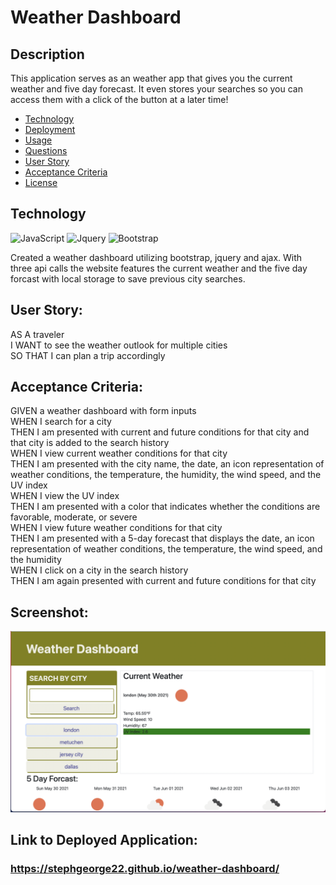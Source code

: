 # Weather Dashboard

## Description
This application serves as an weather app that gives you the current weather and five day forecast. It even stores your searches so you can access them with a click of the button at a later time!

* [Technology](#technology)
* [Deployment](#deployment)
* [Usage](#usage)
* [Questions](#questions)
* [User Story](#user)
* [Acceptance Criteria](#acceptance)
* [License](#license)

## Technology
![JavaScript](https://img.shields.io/badge/javascript-%23323330.svg?style=for-the-badge&logo=javascript&logoColor=%23F7DF1E)
![Jquery](https://img.shields.io/badge/jQuery-0769AD?style=for-the-badge&logo=jquery&logoColor=white)
![Bootstrap](https://img.shields.io/badge/bootstrap-%23563D7C.svg?style=for-the-badge&logo=bootstrap&logoColor=white)

Created a weather dashboard utilizing bootstrap, jquery and ajax. With three api calls the website features the current weather and the five day forcast with local storage to save previous city searches.

## User Story:
AS A traveler <br />
I WANT to see the weather outlook for multiple cities <br />
SO THAT I can plan a trip accordingly <br />

## Acceptance Criteria:
GIVEN a weather dashboard with form inputs <br />
WHEN I search for a city <br />
THEN I am presented with current and future conditions for that city and that city is added to the search history <br />
WHEN I view current weather conditions for that city <br />
THEN I am presented with the city name, the date, an icon representation of weather conditions, the temperature, the humidity, the wind speed, and the UV index <br />
WHEN I view the UV index <br />
THEN I am presented with a color that indicates whether the conditions are favorable, moderate, or severe <br />
WHEN I view future weather conditions for that city <br />
THEN I am presented with a 5-day forecast that displays the date, an icon representation of weather conditions, the temperature, the wind speed, and the humidity <br />
WHEN I click on a city in the search history <br />
THEN I am again presented with current and future conditions for that city <br />

## Screenshot:
<img src="./assets/images/website.png" alt="website screenshot" />

## Link to Deployed Application:
### https://stephgeorge22.github.io/weather-dashboard/
